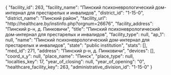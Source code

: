 {
    "facility_id": 263,
    "facility_name": "Пинский психоневрологический дом-интернал для престарелых и инвалидов",
    "district_id": "1-15-0",
    "district_name": "Пинский район",
    "facility_url": "http:\/\/healthcare.by\/instinfo.php?orgnum=26676",
    "facility_address": "Пинский р-н, д. Пинковичи",
    "title": "Пинский психоневрологический дом-интернал для престарелых и инвалидов",
    "facility_type": null,
    "ap_1": null,
    "name": "Пинский психоневрологический дом-интернал для престарелых и инвалидов",
    "state": "public institution",
    "stats": [],
    "med_id": 271,
    "address": "Пинский р-н, д. Пинковичи",
    "devices": [],
    "coord_x_y": null,
    "place_name": "Пинск",
    "place_type": null,
    "localties_key": 17,
    "year_of_closing": null,
    "year_of_opening": "0",
    "healthcare_facility_key": 263,
    "administrative_division_id": "1-15-0"
}